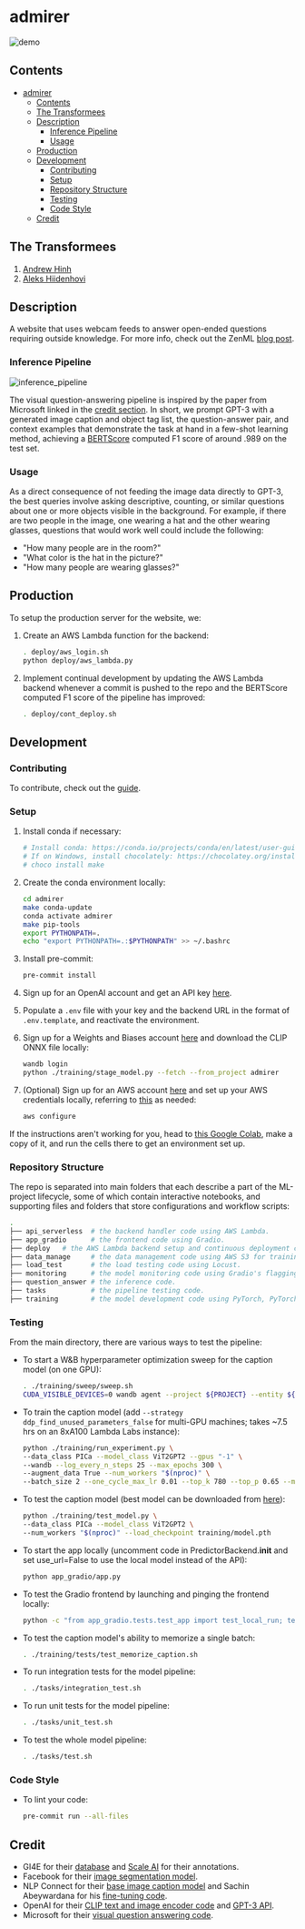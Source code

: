 # admirer

![demo](./assets/demo.png)

## Contents

- [admirer](#admirer)
  - [Contents](#contents)
  - [The Transformees](#the-transformees)
  - [Description](#description)
    - [Inference Pipeline](#inference-pipeline)
    - [Usage](#usage)
  - [Production](#production)
  - [Development](#development)
    - [Contributing](#contributing)
    - [Setup](#setup)
    - [Repository Structure](#repository-structure)
    - [Testing](#testing)
    - [Code Style](#code-style)
  - [Credit](#credit)

## The Transformees

1. [Andrew Hinh](https://github.com/andrewhinh)
2. [Aleks Hiidenhovi](https://github.com/alekshiidenhovi)

## Description

A website that uses webcam feeds to answer open-ended questions requiring outside knowledge. For more info, check out the ZenML [blog post](https://bit.ly/3BZ4YpB).

### Inference Pipeline

![inference_pipeline](./assets/inference_pipeline.png)

The visual question-answering pipeline is inspired by the paper from Microsoft linked in the [credit section](#credit). In short, we prompt GPT-3 with a generated image caption and object tag list, the question-answer pair, and context examples that demonstrate the task at hand in a few-shot learning method, achieving a [BERTScore](http://bit.ly/3tM1mmc) computed F1 score of around .989 on the test set.

### Usage

As a direct consequence of not feeding the image data directly to GPT-3, the best queries involve asking descriptive, counting, or similar questions about one or more objects visible in the background. For example, if there are two people in the image, one wearing a hat and the other wearing glasses, questions that would work well could include the following:

- "How many people are in the room?"
- "What color is the hat in the picture?"
- "How many people are wearing glasses?"

## Production

To setup the production server for the website, we:

1. Create an AWS Lambda function for the backend:

    ```bash
    . deploy/aws_login.sh
    python deploy/aws_lambda.py
    ```

2. Implement continual development by updating the AWS Lambda backend whenever a commit is pushed to the repo and the BERTScore computed F1 score of the pipeline has improved:

    ```bash
    . deploy/cont_deploy.sh
    ```

## Development

### Contributing

To contribute, check out the [guide](./CONTRIBUTING.md).

### Setup

1. Install conda if necessary:

    ```bash
    # Install conda: https://conda.io/projects/conda/en/latest/user-guide/install/index.html#regular-installation
    # If on Windows, install chocolately: https://chocolatey.org/install. Then, run:
    # choco install make
    ```

2. Create the conda environment locally:

    ```bash
    cd admirer
    make conda-update
    conda activate admirer
    make pip-tools
    export PYTHONPATH=.
    echo "export PYTHONPATH=.:$PYTHONPATH" >> ~/.bashrc
    ```

3. Install pre-commit:

    ```bash
    pre-commit install
    ```

4. Sign up for an OpenAI account and get an API key [here](https://beta.openai.com/account/api-keys).
5. Populate a `.env` file with your key and the backend URL in the format of `.env.template`, and reactivate the environment.
6. Sign up for a Weights and Biases account [here](https://wandb.ai/signup) and download the CLIP ONNX file locally:

    ```bash
    wandb login
    python ./training/stage_model.py --fetch --from_project admirer
    ```

7. (Optional) Sign up for an AWS account [here](https://us-west-2.console.aws.amazon.com/ecr/create-repository?region=us-west-2) and set up your AWS credentials locally, referring to [this](https://docs.aws.amazon.com/cli/latest/userguide/cli-configure-quickstart.html#cli-configure-quickstart-config) as needed:

    ```bash
    aws configure
    ```

If the instructions aren't working for you, head to [this Google Colab](https://colab.research.google.com/drive/1Z34DLHJm1i1e1tnknICujfZC6IaToU3k?usp=sharing), make a copy of it, and run the cells there to get an environment set up.

### Repository Structure

The repo is separated into main folders that each describe a part of the ML-project lifecycle, some of which contain interactive notebooks, and supporting files and folders that store configurations and workflow scripts:

```bash
.
├── api_serverless  # the backend handler code using AWS Lambda.
├── app_gradio      # the frontend code using Gradio.
├── deploy   # the AWS Lambda backend setup and continuous deployment code.
├── data_manage     # the data management code using AWS S3 for training data and ZenML log storage, boto3 for data exploration, and ZenML + Great Expectations for data validation.
├── load_test       # the load testing code using Locust.
├── monitoring      # the model monitoring code using Gradio's flagging feature.
├── question_answer # the inference code.
├── tasks           # the pipeline testing code.
├── training        # the model development code using PyTorch, PyTorch Lightning, and Weights and Biases.
```

### Testing

From the main directory, there are various ways to test the pipeline:

- To start a W&B hyperparameter optimization sweep for the caption model (on one GPU):

    ```bash
    . ./training/sweep/sweep.sh
    CUDA_VISIBLE_DEVICES=0 wandb agent --project ${PROJECT} --entity ${ENTITY} ${SWEEP_ID}
    ```

- To train the caption model (add `--strategy ddp_find_unused_parameters_false` for multi-GPU machines; takes ~7.5 hrs on an 8xA100 Lambda Labs instance):

    ```bash
    python ./training/run_experiment.py \
    --data_class PICa --model_class ViT2GPT2 --gpus "-1" \
    --wandb --log_every_n_steps 25 --max_epochs 300 \
    --augment_data True --num_workers "$(nproc)" \
    --batch_size 2 --one_cycle_max_lr 0.01 --top_k 780 --top_p 0.65 --max_label_length 50
    ```

- To test the caption model (best model can be downloaded from [here](https://wandb.ai/admirer/admirer-training/artifacts/model/model-2vgqajre/v4/files)):

    ```bash
    python ./training/test_model.py \
    --data_class PICa --model_class ViT2GPT2 \
    --num_workers "$(nproc)" --load_checkpoint training/model.pth
    ```

- To start the app locally (uncomment code in PredictorBackend.__init__ and set use_url=False to use the local model instead of the API):

    ```bash
    python app_gradio/app.py
    ```

- To test the Gradio frontend by launching and pinging the frontend locally:

    ```bash
    python -c "from app_gradio.tests.test_app import test_local_run; test_local_run()"
    ```

- To test the caption model's ability to memorize a single batch:

    ```bash
    . ./training/tests/test_memorize_caption.sh
    ```

- To run integration tests for the model pipeline:

    ```bash
    . ./tasks/integration_test.sh
    ```

- To run unit tests for the model pipeline:

    ```bash
    . ./tasks/unit_test.sh
    ```

- To test the whole model pipeline:

    ```bash
    . ./tasks/test.sh
    ```

### Code Style

- To lint your code:

    ```bash
    pre-commit run --all-files
    ```

## Credit

- GI4E for their [database](https://www.unavarra.es/gi4e/databases/gi4e/?languageId=1) and [Scale AI](https://scale.com/) for their annotations.
- Facebook for their [image segmentation model](https://huggingface.co/facebook/detr-resnet-50-panoptic).
- NLP Connect for their [base image caption model](https://huggingface.co/nlpconnect/vit-gpt2-image-captioning) and Sachin Abeywardana for his [fine-tuning code](https://sachinruk.github.io/blog/pytorch/huggingface/2021/12/28/vit-to-gpt2-encoder-decoder-model.html).
- OpenAI for their [CLIP text and image encoder code](https://huggingface.co/openai/clip-vit-base-patch16) and [GPT-3 API](https://openai.com/api/).
- Microsoft for their [visual question answering code](https://github.com/microsoft/PICa).
